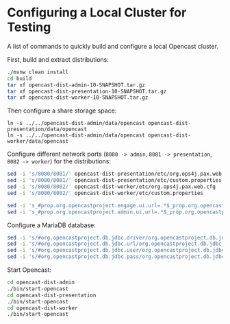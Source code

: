 Configuring a Local Cluster for Testing
=======================================

A list of commands to quickly build and configure a local Opencast cluster.

First, build and extract distributions:

```sh
./mvnw clean install
cd build
tar xf opencast-dist-admin-10-SNAPSHOT.tar.gz
tar xf opencast-dist-presentation-10-SNAPSHOT.tar.gz
tar xf opencast-dist-worker-10-SNAPSHOT.tar.gz
```

Then configure a share storage space:

```
ln -s ../../opencast-dist-admin/data/opencast opencast-dist-presentation/data/opencast
ln -s ../../opencast-dist-admin/data/opencast opencast-dist-worker/data/opencast
```

Configure different network ports (`8080 -> admin`, `8081 -> presentation`, `8082 -> worker`) for the distributions:

```sh
sed -i 's/8080/8081/' opencast-dist-presentation/etc/org.ops4j.pax.web.cfg
sed -i 's/8080/8081/' opencast-dist-presentation/etc/custom.properties
sed -i 's/8080/8082/' opencast-dist-worker/etc/org.ops4j.pax.web.cfg
sed -i 's/8080/8082/' opencast-dist-worker/etc/custom.properties

sed -i 's_#prop.org.opencastproject.engage.ui.url=.*$_prop.org.opencastproject.engage.ui.url=http://localhost:8081_' */etc/org.opencastproject.organization-mh_default_org.cfg
sed -i 's_#prop.org.opencastproject.admin.ui.url=.*$_prop.org.opencastproject.admin.ui.url=http://localhost:8080_' */etc/org.opencastproject.organization-mh_default_org.cfg
```

Configure a MariaDB database:

```sh
sed -i 's/#org.opencastproject.db.jdbc.driver/org.opencastproject.db.jdbc.driver/' */etc/custom.properties
sed -i 's/#org.opencastproject.db.jdbc.url/org.opencastproject.db.jdbc.url/' */etc/custom.properties
sed -i 's/#org.opencastproject.db.jdbc.user/org.opencastproject.db.jdbc.user/' */etc/custom.properties
sed -i 's/#org.opencastproject.db.jdbc.pass/org.opencastproject.db.jdbc.pass/' */etc/custom.properties
```

Start Opencast:

```sh
cd opencast-dist-admin
./bin/start-opencast
cd opencast-dist-presentation
./bin/start-opencast
cd opencast-dist-worker
./bin/start-opencast
```
